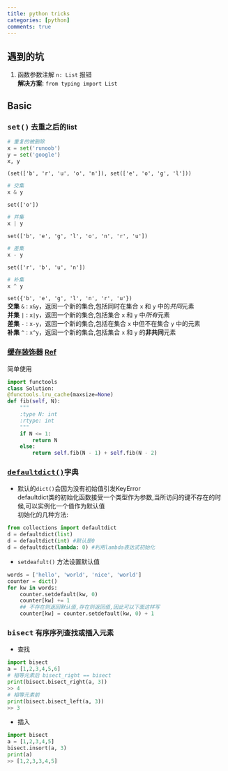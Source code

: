 ```yaml
---
title: python tricks
categories: [python] 
comments: true
---
```

## 遇到的坑
1. 函数参数注解 `n: List` 报错  
**解决方案**: `from typing import List` 


## Basic
### <big>`set()`</big> 去重之后的list
```python
# 重复的被删除
x = set('runoob')
y = set('google')
x, y
```
`(set(['b', 'r', 'u', 'o', 'n']), set(['e', 'o', 'g', 'l']))`

```python
# 交集
x & y 
```        
`set(['o'])`
```py
# 并集
x | y 
```        
`set(['b', 'e', 'g', 'l', 'o', 'n', 'r', 'u'])`
```py
# 差集
x - y
```         
`set(['r', 'b', 'u', 'n'])` 
```py
# 补集
x ^ y
```
`set({'b', 'e', 'g', 'l', 'n', 'r', 'u'})`  
**交集** `&` : `x&y`，返回一个新的集合,包括同时在集合 `x` 和 `y` 中的*共同*元素  
**并集** `|` : `x|y`，返回一个新的集合,包括集合 `x` 和 `y` 中*所有*元素   
**差集** `-` : `x-y`，返回一个新的集合,包括在集合 `x` 中但不在集合 `y` 中的元素   
**补集** `^` : `x^y`，返回一个新的集合,包括集合 `x` 和 `y` 的**非共同**元素   
### [缓存装饰器](https://www.cnblogs.com/allen2333/p/10363388.html) [Ref](https://blog.csdn.net/ronon77/article/details/84897551)
简单使用    
```python
import functools
class Solution:
@functools.lru_cache(maxsize=None)
def fib(self, N):
    """
    :type N: int
    :rtype: int
    """
    if N <= 1:
        return N
    else:
        return self.fib(N - 1) + self.fib(N - 2)
```   
### [<big>`defaultdict()`</big>](https://www.jianshu.com/p/26df28b3bfc8)字典 
- 默认的`dict()`会因为没有初始值引发KeyError  
defaultdict类的初始化函数接受一个类型作为参数,当所访问的键不存在的时候,可以实例化一个值作为默认值  
初始化的几种方法:
```py
from collections import defaultdict
d = defaultdict(list)
d = defaultdict(int) #默认是0
d = defaultdict(lambda: 0) #利用lambda表达式初始化
```
- `setdeafult()` 方法设置默认值
```py
words = ['hello', 'world', 'nice', 'world']
counter = dict()
for kw in words:
    counter.setdefault(kw, 0)
    counter[kw] += 1
    ## 不存在则返回默认值,存在则返回值,因此可以下面这样写
    counter[kw] = counter.setdefault(kw, 0) + 1
```  
### <big>`bisect`</big> 有序序列查找或插入元素
- 查找
```python
import bisect
a = [1,2,3,4,5,6]
# 相等元素后 bisect_right == bisect
print(bisect.bisect_right(a, 3))
>> 4
# 相等元素前
print(bisect.bisect_left(a, 3))
>> 3
```   
- 插入
```python
import bisect 
a = [1,2,3,4,5]
bisect.insort(a, 3)
print(a)
>> [1,2,3,3,4,5]
``` 